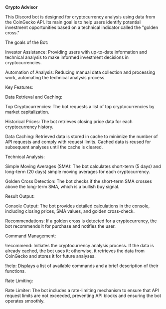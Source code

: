
**Crypto Advisor**

This Discord bot is designed for cryptocurrency analysis using data from the CoinGecko API. Its main goal is to help users identify potential investment opportunities based on a technical indicator called the "golden cross."

The goals of the Bot:

Investor Assistance: Providing users with up-to-date information and technical analysis to make informed investment decisions in cryptocurrencies.

Automation of Analysis: Reducing manual data collection and processing work, automating the technical analysis process.

Key Features:

Data Retrieval and Caching:

Top Cryptocurrencies: The bot requests a list of top cryptocurrencies by market capitalization.

Historical Prices: The bot retrieves closing price data for each cryptocurrency history.

Data Caching: Retrieved data is stored in cache to minimize the number of API requests and comply with request limits. Cached data is reused for subsequent analyses until the cache is cleared.

Technical Analysis:

Simple Moving Averages (SMA): The bot calculates short-term (5 days) and long-term (20 days) simple moving averages for each cryptocurrency.

Golden Cross Detection: The bot checks if the short-term SMA crosses above the long-term SMA, which is a bullish buy signal.

Result Output:

Console Output: The bot provides detailed calculations in the console, including closing prices, SMA values, and golden cross-check.

Recommendations: If a golden cross is detected for a cryptocurrency, the bot recommends it for purchase and notifies the user.

Command Management:

!recommend: Initiates the cryptocurrency analysis process. If the data is already cached, the bot uses it; otherwise, it retrieves the data from CoinGecko and stores it for future analyses.

!help: Displays a list of available commands and a brief description of their functions.

Rate Limiting:

Rate Limiter: The bot includes a rate-limiting mechanism to ensure that API request limits are not exceeded, preventing API blocks and ensuring the bot operates smoothly.
